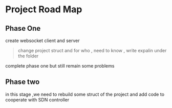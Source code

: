 # Project Road Map

## Phase One 

create websocket client and server

> change project struct and for who , need to know , write expalin under the folder 

complete phase one but still remain some problems 

## Phase two

in this stage ,we need to rebuild some struct of the project and add code to cooperate with SDN controller


